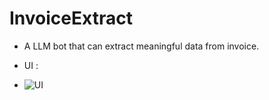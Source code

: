 # InvoiceExtract

* A LLM bot that can extract meaningful data from invoice.

* UI :
* 
   ![UI](https://github.com/Rakib-data-scientist/InvoiceExtract/assets/137823730/c1eea71f-6dce-4e55-9764-41aabc589e0e)
